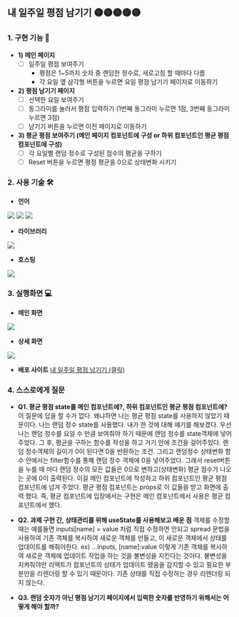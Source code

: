 ## 내 일주일 평점 남기기 🟡🟡🟡🟡🟡


### 1. 구현 기능 🤔
- **1) 메인 페이지**
    - [ ]  일주일 평점 보여주기
        - 평점은 1~5까지 숫자 중 랜덤한 정수로, 새로고침 할 때마다 다름
        - 각 요일 옆 삼각형 버튼을 누르면 요일 평점 남기기 페이지로 이동하기
- **2) 평점 남기기 페이지**
    - [ ]  선택한 요일 보여주기
    - [ ]  동그라미를 눌러서 평점 입력하기 (1번째 동그라미 누르면 1점, 3번째 동그라미 누르면 3점)
    - [ ]  남기기 버튼을 누르면 이전 페이지로 이동하기
- **3) 평균 평점 보여주기 (메인 페이지 컴포넌트에 구성 or 하위 컴포넌트인 평균 평점 컴포넌트에 구성)**
    - [ ]  각 요일별 랜덤 정수로 구성된 점수의 평균을 구하기
    - [ ]  Reset 버튼을 누르면 평점 평균을 0으로 상태변화 시키기
    
### 2. 사용 기술 🛠
- **언어**
<img src="https://img.shields.io/badge/JavaScript-F7DF1E?style=for-the-badge&logo=JavaScript&logoColor=white"> 
<img src="https://img.shields.io/badge/HTML5-E34F26?style=for-the-badge&logo=HTML5&logoColor=white">
<img src="https://img.shields.io/badge/CSS3-1572B6?style=for-the-badge&logo=CSS3&logoColor=white">

- **라이브러리**
<img src="https://img.shields.io/badge/React-61DAFB?style=for-the-badge&logo=React&logoColor=white">

- **호스팅**
<img src="https://img.shields.io/badge/Amazon AWS-232F3E?style=for-the-badge&logo=Amazon AWS&logoColor=white">

### 3. 실행화면 💻
- **메인 화면**

![](https://velog.velcdn.com/images/hongsoom/post/ed02a20e-01a5-49cf-a0ca-4e89c23674e8/image.PNG)

- **상세 화면**

![](https://velog.velcdn.com/images/hongsoom/post/60e41dd1-5884-494d-a158-f8799425b418/image.PNG)

- **배포 사이트**
[내 일주일 평점 남기기 (클릭)](http://my-week.s3-website.ap-northeast-2.amazonaws.com)

### 4. 스스로에게 질문
- **Q1. 평균 평점 state를 메인 컴포넌트에?, 하위 컴포넌트인 평균 평점 컴포넌트에?**
    이 질문에 답을 할 수가 없다. 왜냐하면 나는 평균 평점 state를 사용하지 않았기 때문이다. 나는 랜덤 정수 state를 사용했다.
    내가 한 것에 대해 얘기를 해보겠다.
    우선 나는 랜덤 정수를 요일 수 만큼 보여줘야 하기 때문에 랜덤 정수를 state객체에 넣어주었다.
    그 후, 평균을 구하는 함수를 작성을 하고 거기 안에 조건을 걸어주었다. 랜덤 정수객체의 길이가 0이 된다면 0을 반환하는 조건.
    그리고 랜덤정수 상태변화 함수 안에서는 filter함수를 통해 랜덤 정수 객체에 0을 넣어주었다. 그래서 reset버튼을 누를 때 마다 랜덤 정수의 모든 값들은 0으로 변하고(상태변화) 평균 점수가 나오는 곳에 0이 출력된다.
    이걸 메인 컴포넌트에 작성하고 하위 컴포넌트인 평균 평점 컴포넌트에 넘겨 주었다. 평균 평점 컴포넌트는 props로 이 값들을 받고 화면에 출력 했다.
    즉, 평균 컴포넌트에 입장에서는 구현은 메인 컴포넌트에서 사용은 평균 컴포넌트에서 했다.

- **Q2. 과제 구현 간, 상태관리를 위해 useState를 사용해보고 배운 점**
    객체를 수정할 때는 예를들면 inputs[name] = value 처럼 직접 수정하면 안되고 spread 문법을 사용하여 기존 객체를 복사하여 새로운 객체를 만들고, 이 새로운 객체에서 상태를 업데이트를 해줘야한다. ex) ...inputs, [name]:value 
    이렇게 기존 객체를 복사하여 새로운 객체에 업데이트 작업을 하는 것을 불변성을 지킨다는 것이다. 불변성을 지켜줘야만 리액트가 컴포넌트의 상태가 업데이트 됐음을 감지할 수 있고 필요한 부분만을 리렌더링 할 수 있기 때문이다. 기존 상태를 직접 수정하는 경우 리렌더링 되지 않는다.

- **Q3. 랜덤 숫자가 아닌 평점 남기기 페이지에서 입력한 숫자를 반영하기 위해서는 어떻게 해야 할까?**
    